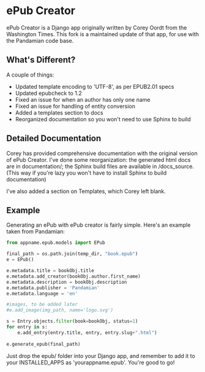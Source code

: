 # ePub Creator #

ePub Creator is a Django app originally written by Corey Oordt from the Washington Times. This fork is a maintained update of that app, for use with the Pandamian code base.

## What's Different? ##

A couple of things:

* Updated template encoding to 'UTF-8', as per EPUB2.01 specs
* Updated epubcheck to 1.2
* Fixed an issue for when an author has only one name
* Fixed an issue for handling of entity conversion
* Added a templates section to docs
* Reorganized documentation so you won't need to use Sphinx to build 


## Detailed Documentation ##

Corey has provided comprehensive documentation with the original version of ePub Creator. I've done some reorganization: the generated html docs are in documentation/; the Sphinx build files are available in /docs_source. (This way if you're lazy you won't have to install Sphinx to build documentation)

I've also added a section on Templates, which Corey left blank.

## Example ##

Generating an ePub with ePub creator is fairly simple. Here's an example taken from Pandamian:

```python
from appname.epub.models import EPub

final_path = os.path.join(temp_dir, "book.epub") 
e = EPub()

e.metadata.title = bookObj.title
e.metadata.add_creator(bookObj.author.first_name)
e.metadata.description = bookObj.description
e.metadata.publisher = 'Pandamian'
e.metadata.language = 'en'

#images, to be added later
#e.add_image(img_path, name='logo.svg')

s = Entry.objects.filter(book=bookObj, status=1)
for entry in s:
    e.add_entry(entry.title, entry, entry.slug+".html")
    
e.generate_epub(final_path)
```

Just drop the epub/ folder into your Django app, and remember to add it to your INSTALLED_APPS as 'yourappname.epub'. You're good to go!
